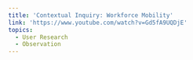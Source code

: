 ```yaml
---
title: 'Contextual Inquiry: Workforce Mobility'
link: 'https://www.youtube.com/watch?v=Gd5fA9UQDjE'
topics:
  - User Research
  - Observation
---
```


